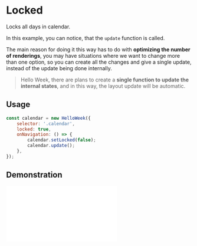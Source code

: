 # Locked

Locks all days in calendar.

In this example, you can notice, that the `update` function is called.

The main reason for doing it this way has to do with **optimizing the number of renderings**, you may have situations where we want to change more than one option, so you can create all the changes and give a single update, instead of the update being done internally.

> Hello Week, there are plans to create a **single function to update the internal states**, and in this way, the layout update will be automatic.

## Usage

```js
const calendar = new HelloWeek({
    selector: '.calendar',
    locked: true,
    onNavigation: () => {
        calendar.setLocked(false);
        calendar.update();
    },
});
```

## Demonstration

<iframe
    src="docs/v2/demos/locked.html"
    frameborder="no"
    allowfullscreen="allowfullscreen">
</iframe>
